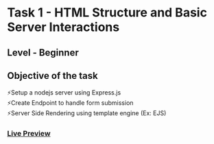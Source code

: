# Task 1 -  HTML Structure and Basic Server Interactions
## Level - Beginner
## Objective of the task
⚡️Setup a nodejs server using Express.js <br/>
⚡️Create Endpoint to handle form submission <br/>
⚡️Server Side Rendering using template engine (Ex: EJS)
### [Live Preview](https://www.linkedin.com/posts/balaharisankar_cognifyz-cognifyztechnologies-cognifyzinternship-activity-7192520331553562624-mOXP?utm_source=share&utm_medium=member_desktop)
